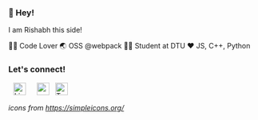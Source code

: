 ### 👋 Hey!
I am Rishabh this side!

👨‍💻 Code Lover         🌏 OSS @webpack    👨‍🎓 Student at DTU   ❤ JS, C++, Python

### Let's connect!
<a style="padding: 10px;" href="https://linkedin.com/in/rishabh3112"><img width="25px" src="https://simpleicons.org/icons/linkedin.svg" alt="LinkedIn" /></a>&nbsp;&nbsp;
<a href="mailto:rocketrex.champ@gmail.com"><img width="25px" src="https://simpleicons.org/icons/gmail.svg" alt="gmail" /></a>&nbsp;&nbsp;
<a href="https://twitter.com/rishabh31121999"><img width="25px" src="https://simpleicons.org/icons/twitter.svg" alt="Twitter" /></a>

*icons from https://simpleicons.org/*
